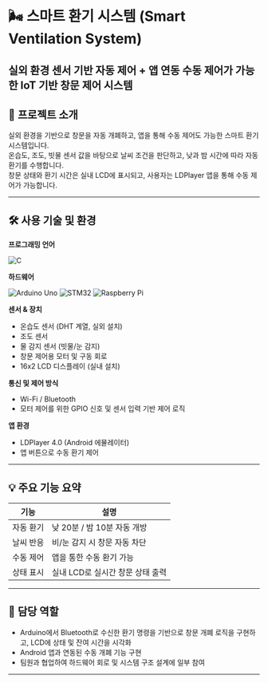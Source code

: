 # 🌬️ 스마트 환기 시스템 (Smart Ventilation System)
실외 환경 센서 기반 자동 제어 + 앱 연동 수동 제어가 가능한 IoT 기반 창문 제어 시스템
---

## 📌 프로젝트 소개

실외 환경을 기반으로 창문을 자동 개폐하고, 앱을 통해 수동 제어도 가능한 스마트 환기 시스템입니다.  
온습도, 조도, 빗물 센서 값을 바탕으로 날씨 조건을 판단하고, 낮과 밤 시간에 따라 자동 환기를 수행합니다.  
창문 상태와 환기 시간은 실내 LCD에 표시되고, 사용자는 LDPlayer 앱을 통해 수동 제어가 가능합니다.

---

## 🛠️ 사용 기술 및 환경

**프로그래밍 언어**  

![C](https://img.shields.io/badge/C-00599C?style=flat&logo=c&logoColor=white)

**하드웨어**  

![Arduino Uno](https://img.shields.io/badge/Arduino%20Uno-00979D?style=flat&logo=arduino&logoColor=white)
![STM32](https://img.shields.io/badge/STM32-CubeIDE-blue)
![Raspberry Pi](https://img.shields.io/badge/Raspberry%20Pi-C51A4A?style=flat&logo=raspberrypi&logoColor=white)

**센서 & 장치**  

- 온습도 센서 (DHT 계열, 실외 설치)  
- 조도 센서  
- 물 감지 센서 (빗물/눈 감지)  
- 창문 제어용 모터 및 구동 회로  
- 16x2 LCD 디스플레이 (실내 설치)

**통신 및 제어 방식**  
- Wi-Fi / Bluetooth  
- 모터 제어를 위한 GPIO 신호 및 센서 입력 기반 제어 로직

**앱 환경**  
- LDPlayer 4.0 (Android 에뮬레이터)  
- 앱 버튼으로 수동 환기 제어

---

## 💡 주요 기능 요약

| 기능 | 설명 |
|------|------|
| 자동 환기 | 낮 20분 / 밤 10분 자동 개방 |
| 날씨 반응 | 비/눈 감지 시 창문 자동 차단 |
| 수동 제어 | 앱을 통한 수동 환기 가능 |
| 상태 표시 | 실내 LCD로 실시간 창문 상태 출력 |

---

## 👤 담당 역할

- Arduino에서 Bluetooth로 수신한 환기 명령을 기반으로 창문 개폐 로직을 구현하고, LCD에 상태 및 잔여 시간을 시각화  
- Android 앱과 연동된 수동 개폐 기능 구현  
- 팀원과 협업하여 하드웨어 회로 및 시스템 구조 설계에 일부 참여


---

